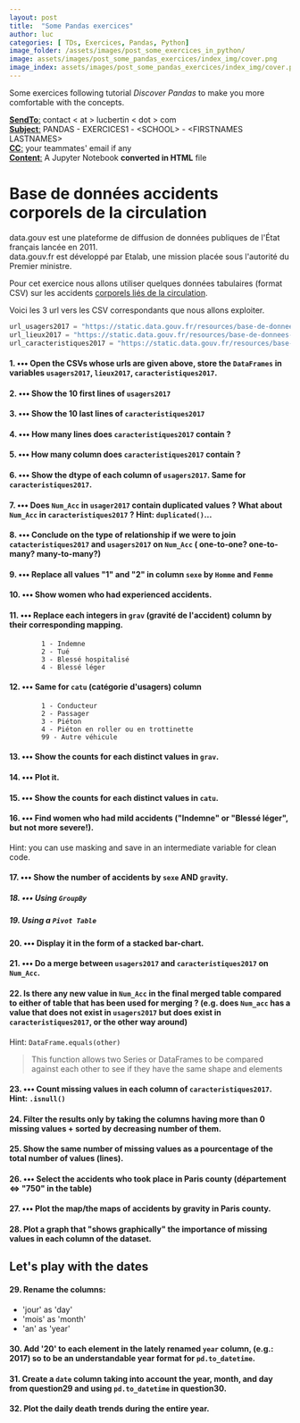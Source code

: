 ```yaml
---
layout: post
title:  "Some Pandas exercices"
author: luc
categories: [ TDs, Exercices, Pandas, Python]
image_folder: /assets/images/post_some_exercices_in_python/
image: assets/images/post_some_pandas_exercices/index_img/cover.png
image_index: assets/images/post_some_pandas_exercices/index_img/cover.png
---
```


Some exercices following tutorial *Discover Pandas* to make you more comfortable with the concepts.

<u><strong>SendTo</strong>:</u> contact  \< at \>   lucbertin   \< dot \>  com <br>
<u><strong>Subject</strong>:</u> PANDAS - EXERCICES1 - \<SCHOOL\> - \<FIRSTNAMES LASTNAMES\> <br>
<u><strong>CC</strong>:</u> your teammates' email if any<br>
<u><strong>Content</strong>:</u> A Jupyter Notebook <strong>converted in HTML</strong> file <br>



# Base de données accidents corporels de la circulation

data.gouv est une plateforme de diffusion de données publiques de l'État français lancée en 2011. <br> data.gouv.fr est développé par Etalab, une mission placée sous l'autorité du Premier ministre.<br>

Pour cet exercice nous allons utiliser quelques données tabulaires (format CSV) sur les accidents [corporels liés de la circulation](https://www.data.gouv.fr/fr/datasets/base-de-donnees-accidents-corporels-de-la-circulation/).

Voici les 3 url vers les CSV correspondants que nous allons exploiter.

```python
url_usagers2017 = "https://static.data.gouv.fr/resources/base-de-donnees-accidents-corporels-de-la-circulation/20180927-111153/usagers-2017.csv"
url_lieux2017 = "https://static.data.gouv.fr/resources/base-de-donnees-accidents-corporels-de-la-circulation/20180927-111131/lieux-2017.csv"
url_caracteristiques2017 = "https://static.data.gouv.fr/resources/base-de-donnees-accidents-corporels-de-la-circulation/20180927-111012/caracteristiques-2017.csv"
```

#### 1. ••• Open the CSVs whose urls are given above, store the `DataFrames` in variables `usagers2017`, `lieux2017`, `caracteristiques2017`.

#### 2. ••• Show the 10 first lines of `usagers2017`

#### 3. ••• Show the 10 last lines of `caracteristiques2017`

#### 4. ••• How many lines does `caracteristiques2017` contain ?

#### 5. ••• How many column does `caracteristiques2017` contain ?

#### 6. ••• Show the dtype of each column of `usagers2017`. Same for `caracteristiques2017`. 

#### 7. ••• Does `Num_Acc` in `usager2017` contain duplicated values ? What about `Num_Acc` in `caracteristiques2017` ? **Hint**: `duplicated()`...

#### 8. ••• Conclude on the type of relationship if we were to join `catacteristiques2017` and `usagers2017` on `Num_Acc` ( one-to-one? one-to-many? many-to-many?)

#### 9. ••• Replace all values "1" and "2" in column `sexe` by `Homme` and `Femme`

#### 10. ••• Show women who had experienced accidents.

#### 11. ••• Replace each integers in `grav` (gravité de l'accident) column by their corresponding mapping.
			1 - Indemne
			2 - Tué
			3 - Blessé hospitalisé 
			4 - Blessé léger

#### 12. ••• Same for `catu` (catégorie d'usagers) column
			1 - Conducteur
			2 - Passager
			3 - Piéton
			4 - Piéton en roller ou en trottinette
			99 - Autre véhicule

#### 13. ••• Show the counts for each distinct values in `grav`.

#### 14. ••• Plot it.

#### 15. ••• Show the counts for each distinct values in `catu`.

#### 16. ••• Find women who had mild accidents ("Indemne" or "Blessé léger", but not more severe!).<br>
Hint: you can use masking and save in an intermediate variable for clean code.

#### 17. ••• Show the number of accidents by `sexe` AND `grav`ity.

##### 18. ••• Using `GroupBy`

##### 19. Using a `Pivot Table`

#### 20. ••• Display it in the form of a stacked bar-chart.

#### 21. ••• Do a merge between `usagers2017` and `caracteristiques2017` on `Num_Acc`.

#### 22. Is there any new value in `Num_Acc` in the final merged table compared to either of table that has been used for merging ? (e.g. does `Num_acc` has a value that does not exist in `usagers2017` but does exist in `caracteristiques2017`, or the other way around)

Hint: `DataFrame.equals(other)`
> This function allows two Series or DataFrames to be compared against each other to see if they have the same shape and elements

#### 23. ••• Count missing values in each column of `caracteristiques2017`. Hint: `.isnull()`

#### 24. Filter the results only by taking the columns having more than 0 missing values + sorted by decreasing number of them.

#### 25. Show the same number of missing values as a pourcentage of the total number of values (lines).

#### 26. ••• Select the accidents who took place in Paris county (département <=> "750" in the table)

#### 27. ••• Plot the map/the maps of accidents by gravity in Paris county.

#### 28. Plot a graph that "shows graphically" the importance of missing values in each column of the dataset. 

## Let's play with the dates

#### 29. Rename the columns:
* 'jour' as 'day'
* 'mois' as 'month'
* 'an'   as 'year'

#### 30. Add '20' to each element in the lately renamed `year` column, (e.g.: 2017) so to be an understandable year format for `pd.to_datetime`.

#### 31. Create a `date` column taking into account the year, month, and day from question29 and using `pd.to_datetime` in question30.

#### 32. Plot the daily death trends during the entire year.
